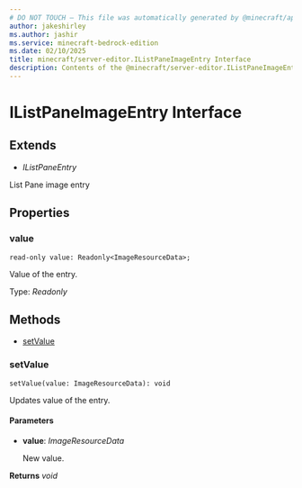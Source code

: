 ```yaml
---
# DO NOT TOUCH — This file was automatically generated by @minecraft/api-docs-generator, to report problems file an issue at https://github.com/Mojang/minecraft-scripting-libraries
author: jakeshirley
ms.author: jashir
ms.service: minecraft-bedrock-edition
ms.date: 02/10/2025
title: minecraft/server-editor.IListPaneImageEntry Interface
description: Contents of the @minecraft/server-editor.IListPaneImageEntry class.
---
```

# IListPaneImageEntry Interface

## Extends
- *IListPaneEntry*

List Pane image entry

## Properties

### **value**
`read-only value: Readonly<ImageResourceData>;`

Value of the entry.

Type: *Readonly<ImageResourceData>*

## Methods
- [setValue](#setvalue)

### **setValue**
`
setValue(value: ImageResourceData): void
`

Updates value of the entry.

#### **Parameters**
- **value**: *ImageResourceData*
  
  New value.

**Returns** *void*

